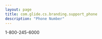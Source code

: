 ```yaml
---
layout: page
title: com.glide.cs.branding.support_phone
description: "Phone Number"
---
```

1-800-245-6000